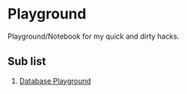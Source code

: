 # Playground
Playground/Notebook for my quick and dirty hacks.

## Sub list
1. [Database Playground](./db)
